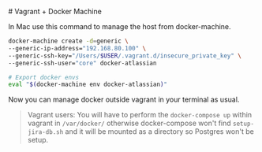 # Vagrant + Docker Machine

In Mac use this command to manage the host from docker-machine.

```sh
docker-machine create -d=generic \
--generic-ip-address="192.168.80.100" \
--generic-ssh-key="/Users/$USER/.vagrant.d/insecure_private_key" \
--generic-ssh-user="core" docker-atlassian

# Export docker envs
eval "$(docker-machine env docker-atlassian)"
```
Now you can manage docker outside vagrant in your terminal as usual.

> Vagrant users: You will have to perform the `docker-compose up` within vagrant
> in `/var/docker/` otherwise docker-compose won't find `setup-jira-db.sh` and
> it will be mounted as a directory so Postgres won't be setup.
